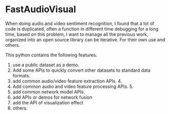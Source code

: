 # FastAudioVisual
When doing audio and video sentiment recognition, I found that a lot of code is duplicated, often a function in different time debugging for a long time, based on this problem, I want to manage all the previous work, organized into an open source library can be iterative. For their own use and others. 

This python contains the following features.
1. use a public dataset as a demo. 
2. Add some APIs to quickly convert other datasets to standard data formats.
3. add common audio/video feature extraction APIs. 4. 
4. Add common audio and video feature processing APIs. 5. 
5. add common network model APIs.
6. add APIs or demos for network fusion
7. add the API of visualization effect
8. others. 
